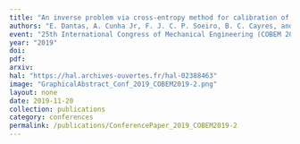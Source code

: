 ```yaml
---
title: "An inverse problem via cross-entropy method for calibration of a drill string torsional dynamic model"
authors: "E. Dantas, A. Cunha Jr, F. J. C. P. Soeiro, B. C. Cayres, and H. I. Weber"
event: "25th International Congress of Mechanical Engineering (COBEM 2019)"
year: "2019"
doi: 
pdf: 
arxiv: 
hal: "https://hal.archives-ouvertes.fr/hal-02388463"
image: "GraphicalAbstract_Conf_2019_COBEM2019-2.png"
layout: none
date: 2019-11-20
collection: publications
category: conferences
permalink: /publications/ConferencePaper_2019_COBEM2019-2
---
```

